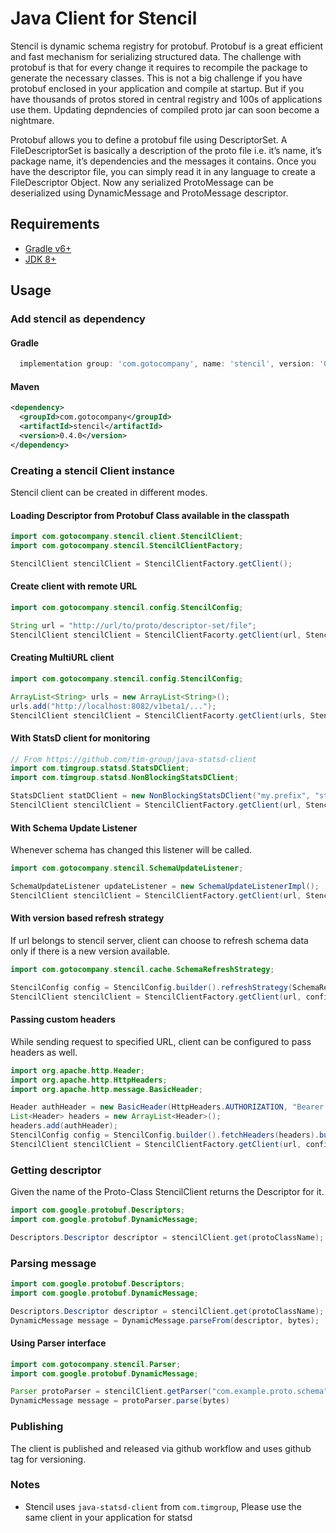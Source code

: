 # Java Client for Stencil

Stencil is dynamic schema registry for protobuf. Protobuf is a great efficient and fast mechanism for serializing structured data. The challenge with protobuf is that for every change it requires to recompile the package to generate the necessary classes. This is not a big challenge if you have protobuf enclosed in your application and compile at startup. But if you have thousands of protos stored in central registry and 100s of applications use them. Updating depndencies of compiled proto jar can soon become a nightmare.

Protobuf allows you to define a protobuf file using DescriptorSet. A FileDescriptorSet is basically a description of the proto file i.e. it’s name, it’s package name, it’s dependencies and the messages it contains. Once you have the descriptor file, you can simply read it in any language to create a FileDescriptor Object. Now any serialized ProtoMessage can be deserialized using DynamicMessage and ProtoMessage descriptor.

## Requirements

- [Gradle v6+](https://gradle.org/)
- [JDK 8+](https://openjdk.java.net/projects/jdk8/)

## Usage

### Add stencil as dependency

#### Gradle

```groovy
  implementation group: 'com.gotocompany', name: 'stencil', version: '0.4.0'
```

#### Maven

```xml
<dependency>
  <groupId>com.gotocompany</groupId>
  <artifactId>stencil</artifactId>
  <version>0.4.0</version>
</dependency>
```

### Creating a stencil Client instance

Stencil client can be created in different modes.

#### Loading Descriptor from Protobuf Class available in the classpath

```java
import com.gotocompany.stencil.client.StencilClient;
import com.gotocompany.stencil.StencilClientFactory;

StencilClient stencilClient = StencilClientFactory.getClient();
```

#### Create client with remote URL

```java
import com.gotocompany.stencil.config.StencilConfig;

String url = "http://url/to/proto/descriptor-set/file";
StencilClient stencilClient = StencilClientFacorty.getClient(url, StencilConfig.builder().build());
```

#### Creating MultiURL client

```java
import com.gotocompany.stencil.config.StencilConfig;

ArrayList<String> urls = new ArrayList<String>();
urls.add("http://localhost:8082/v1beta1/...");
StencilClient stencilClient = StencilClientFacorty.getClient(urls, StencilConfig.builder().build());
```

#### With StatsD client for monitoring

```java
// From https://github.com/tim-group/java-statsd-client
import com.timgroup.statsd.StatsDClient;
import com.timgroup.statsd.NonBlockingStatsDClient;

StatsDClient statDClient = new NonBlockingStatsDClient("my.prefix", "statsd-host", 8125);
StencilClient stencilClient = StencilClientFactory.getClient(url, StencilConfig.builder().statsDClient(statsDClient).build());
```

#### With Schema Update Listener

Whenever schema has changed this listener will be called.

```java
import com.gotocompany.stencil.SchemaUpdateListener;

SchemaUpdateListener updateListener = new SchemaUpdateListenerImpl();
StencilClient stencilClient = StencilClientFactory.getClient(url, StencilConfig.builder().updateListener(updateListener).build());
```

#### With version based refresh strategy

If url belongs to stencil server, client can choose to refresh schema data only if there is a new version available.

```java
import com.gotocompany.stencil.cache.SchemaRefreshStrategy;

StencilConfig config = StencilConfig.builder().refreshStrategy(SchemaRefreshStrategy.versionBasedRefresh()).build();
StencilClient stencilClient = StencilClientFactory.getClient(url, config);
```

#### Passing custom headers

While sending request to specified URL, client can be configured to pass headers as well.

```java
import org.apache.http.Header;
import org.apache.http.HttpHeaders;
import org.apache.http.message.BasicHeader;

Header authHeader = new BasicHeader(HttpHeaders.AUTHORIZATION, "Bearer " + token);
List<Header> headers = new ArrayList<Header>();
headers.add(authHeader);
StencilConfig config = StencilConfig.builder().fetchHeaders(headers).build();
StencilClient stencilClient = StencilClientFactory.getClient(url, config);
```

### Getting descriptor

Given the name of the Proto-Class StencilClient returns the Descriptor for it.

```java
import com.google.protobuf.Descriptors;
import com.google.protobuf.DynamicMessage;

Descriptors.Descriptor descriptor = stencilClient.get(protoClassName);
```

### Parsing message

```java
import com.google.protobuf.Descriptors;
import com.google.protobuf.DynamicMessage;

Descriptors.Descriptor descriptor = stencilClient.get(protoClassName);
DynamicMessage message = DynamicMessage.parseFrom(descriptor, bytes);
```

#### Using Parser interface

```java
import com.gotocompany.stencil.Parser;
import com.google.protobuf.DynamicMessage;

Parser protoParser = stencilClient.getParser("com.example.proto.schema");
DynamicMessage message = protoParser.parse(bytes)
```

### Publishing

The client is published and released via github workflow and uses github tag for versioning.

### Notes

- Stencil uses `java-statsd-client` from `com.timgroup`, Please use the same client in your application for statsd

